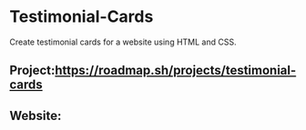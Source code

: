 # Testimonial-Cards
Create testimonial cards for a website using HTML and CSS.
## Project:https://roadmap.sh/projects/testimonial-cards
## Website:

